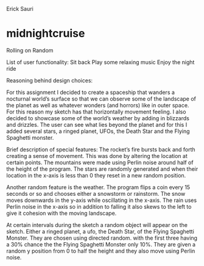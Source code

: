 Erick Sauri
# midnightcruise
Rolling on Random

List of user functionality:
Sit back
Play some relaxing music
Enjoy the night ride

Reasoning behind design choices:

For this assignment I decided to create a spaceship that wanders a nocturnal world’s surface so that we can observe some of the landscape of the planet as well as whatever wonders (and horrors) like in outer space. For this reason my sketch has that horizontally movement feeling. I also decided to showcase some of the world’s weather by adding in blizzards and drizzles. The user can see what lies beyond the planet and for this I added several stars, a ringed planet, UFOs, the Death Star and the Flying Spaghetti monster.

Brief description of special features:
The rocket’s fire bursts back and forth creating a sense of movement. This was done by altering the location at certain points. The mountains were made using Perlin noise around half of the height of the program. The stars are randomly generated and when their location in the x-axis is less than 0 they reset in a  new random position.

Another random feature is the weather. The program flips a coin every 15 seconds or so and chooses either a snowstorm or rainstorm. The snow moves downwards in the y-axis while oscillating in the x-axis. The rain uses Perlin noise in the x-axis so in addition to falling it also skews to the left to give it cohesion with the moving landscape.

At certain intervals during the sketch a random object will appear on the sketch. Either a ringed planet, a ufo, the Death Star, of the Flying Spaghetti Monster. They are chosen using directed random. with the first three having a 30% chance the the Flying Spaghetti Monster only 10%. They are given a random y position from 0 to half the height and they also move using Perlin noise.
